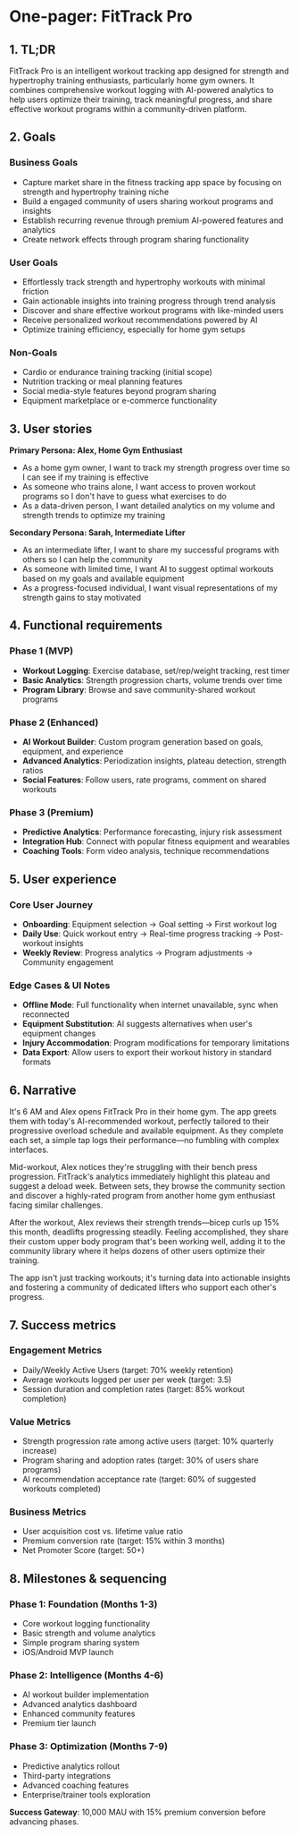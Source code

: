 # One-pager: FitTrack Pro

## 1. TL;DR
FitTrack Pro is an intelligent workout tracking app designed for strength and hypertrophy training enthusiasts, particularly home gym owners. It combines comprehensive workout logging with AI-powered analytics to help users optimize their training, track meaningful progress, and share effective workout programs within a community-driven platform.

## 2. Goals
### Business Goals
* Capture market share in the fitness tracking app space by focusing on strength and hypertrophy training niche
* Build a engaged community of users sharing workout programs and insights
* Establish recurring revenue through premium AI-powered features and analytics
* Create network effects through program sharing functionality

### User Goals
* Effortlessly track strength and hypertrophy workouts with minimal friction
* Gain actionable insights into training progress through trend analysis
* Discover and share effective workout programs with like-minded users
* Receive personalized workout recommendations powered by AI
* Optimize training efficiency, especially for home gym setups

### Non-Goals
* Cardio or endurance training tracking (initial scope)
* Nutrition tracking or meal planning features
* Social media-style features beyond program sharing
* Equipment marketplace or e-commerce functionality

## 3. User stories
**Primary Persona: Alex, Home Gym Enthusiast**
* As a home gym owner, I want to track my strength progress over time so I can see if my training is effective
* As someone who trains alone, I want access to proven workout programs so I don't have to guess what exercises to do
* As a data-driven person, I want detailed analytics on my volume and strength trends to optimize my training

**Secondary Persona: Sarah, Intermediate Lifter**
* As an intermediate lifter, I want to share my successful programs with others so I can help the community
* As someone with limited time, I want AI to suggest optimal workouts based on my goals and available equipment
* As a progress-focused individual, I want visual representations of my strength gains to stay motivated

## 4. Functional requirements
### Phase 1 (MVP)
* **Workout Logging**: Exercise database, set/rep/weight tracking, rest timer
* **Basic Analytics**: Strength progression charts, volume trends over time
* **Program Library**: Browse and save community-shared workout programs

### Phase 2 (Enhanced)
* **AI Workout Builder**: Custom program generation based on goals, equipment, and experience
* **Advanced Analytics**: Periodization insights, plateau detection, strength ratios
* **Social Features**: Follow users, rate programs, comment on shared workouts

### Phase 3 (Premium)
* **Predictive Analytics**: Performance forecasting, injury risk assessment
* **Integration Hub**: Connect with popular fitness equipment and wearables
* **Coaching Tools**: Form video analysis, technique recommendations

## 5. User experience
### Core User Journey
* **Onboarding**: Equipment selection → Goal setting → First workout log
* **Daily Use**: Quick workout entry → Real-time progress tracking → Post-workout insights
* **Weekly Review**: Progress analytics → Program adjustments → Community engagement

### Edge Cases & UI Notes
* **Offline Mode**: Full functionality when internet unavailable, sync when reconnected
* **Equipment Substitution**: AI suggests alternatives when user's equipment changes
* **Injury Accommodation**: Program modifications for temporary limitations
* **Data Export**: Allow users to export their workout history in standard formats

## 6. Narrative
It's 6 AM and Alex opens FitTrack Pro in their home gym. The app greets them with today's AI-recommended workout, perfectly tailored to their progressive overload schedule and available equipment. As they complete each set, a simple tap logs their performance—no fumbling with complex interfaces.

Mid-workout, Alex notices they're struggling with their bench press progression. FitTrack's analytics immediately highlight this plateau and suggest a deload week. Between sets, they browse the community section and discover a highly-rated program from another home gym enthusiast facing similar challenges.

After the workout, Alex reviews their strength trends—bicep curls up 15% this month, deadlifts progressing steadily. Feeling accomplished, they share their custom upper body program that's been working well, adding it to the community library where it helps dozens of other users optimize their training.

The app isn't just tracking workouts; it's turning data into actionable insights and fostering a community of dedicated lifters who support each other's progress.

## 7. Success metrics
### Engagement Metrics
* Daily/Weekly Active Users (target: 70% weekly retention)
* Average workouts logged per user per week (target: 3.5)
* Session duration and completion rates (target: 85% workout completion)

### Value Metrics
* Strength progression rate among active users (target: 10% quarterly increase)
* Program sharing and adoption rates (target: 30% of users share programs)
* AI recommendation acceptance rate (target: 60% of suggested workouts completed)

### Business Metrics
* User acquisition cost vs. lifetime value ratio
* Premium conversion rate (target: 15% within 3 months)
* Net Promoter Score (target: 50+)

## 8. Milestones & sequencing
### Phase 1: Foundation (Months 1-3)
* Core workout logging functionality
* Basic strength and volume analytics
* Simple program sharing system
* iOS/Android MVP launch

### Phase 2: Intelligence (Months 4-6)
* AI workout builder implementation
* Advanced analytics dashboard
* Enhanced community features
* Premium tier launch

### Phase 3: Optimization (Months 7-9)
* Predictive analytics rollout
* Third-party integrations
* Advanced coaching features
* Enterprise/trainer tools exploration

**Success Gateway**: 10,000 MAU with 15% premium conversion before advancing phases. 
